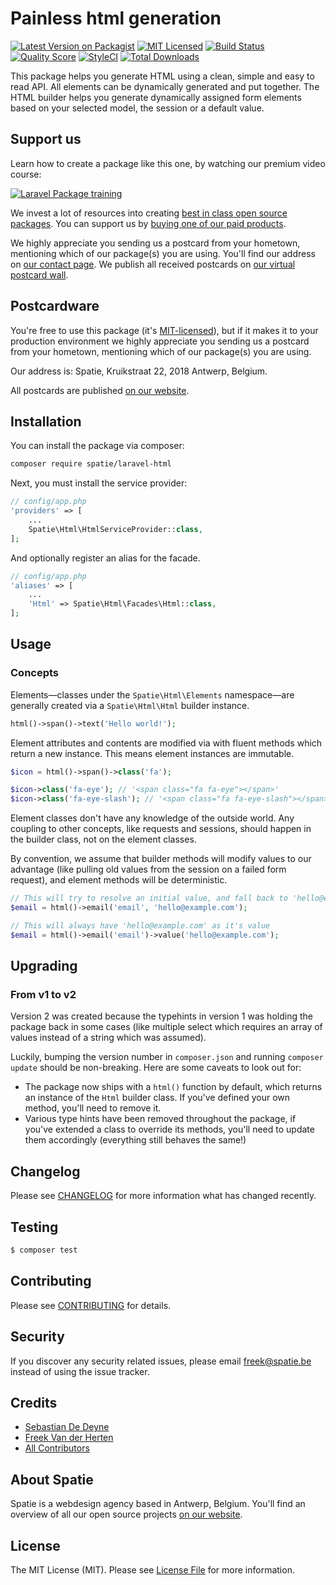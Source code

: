 # Painless html generation

[![Latest Version on Packagist](https://img.shields.io/packagist/v/spatie/laravel-html.svg?style=flat-square)](https://packagist.org/packages/spatie/laravel-html)
[![MIT Licensed](https://img.shields.io/badge/license-MIT-brightgreen.svg?style=flat-square)](LICENSE.md)
[![Build Status](https://img.shields.io/travis/spatie/laravel-html/master.svg?style=flat-square)](https://travis-ci.org/spatie/laravel-html)
[![Quality Score](https://img.shields.io/scrutinizer/g/spatie/laravel-html.svg?style=flat-square)](https://scrutinizer-ci.com/g/spatie/laravel-html)
[![StyleCI](https://styleci.io/repos/78114062/shield?branch=master)](https://styleci.io/repos/78114062)
[![Total Downloads](https://img.shields.io/packagist/dt/spatie/laravel-html.svg?style=flat-square)](https://packagist.org/packages/spatie/laravel-html)

This package helps you generate HTML using a clean, simple and easy to read API. All elements can be dynamically generated and put together. The HTML builder helps you generate dynamically assigned form elements based on your selected model, the session or a default value.

## Support us

Learn how to create a package like this one, by watching our premium video course:

[![Laravel Package training](https://spatie.be/github/package-training.jpg)](https://laravelpackage.training)

We invest a lot of resources into creating [best in class open source packages](https://spatie.be/open-source). You can support us by [buying one of our paid products](https://spatie.be/open-source/support-us).

We highly appreciate you sending us a postcard from your hometown, mentioning which of our package(s) you are using. You'll find our address on [our contact page](https://spatie.be/about-us). We publish all received postcards on [our virtual postcard wall](https://spatie.be/open-source/postcards).

## Postcardware

You're free to use this package (it's [MIT-licensed](LICENSE.md)), but if it makes it to your production environment we highly appreciate you sending us a postcard from your hometown, mentioning which of our package(s) you are using.

Our address is: Spatie, Kruikstraat 22, 2018 Antwerp, Belgium.

All postcards are published [on our website](https://spatie.be/en/opensource/postcards).

## Installation

You can install the package via composer:

``` bash
composer require spatie/laravel-html
```

Next, you must install the service provider:

```php
// config/app.php
'providers' => [
    ...
    Spatie\Html\HtmlServiceProvider::class,
];
```

And optionally register an alias for the facade.

```php
// config/app.php
'aliases' => [
    ...
    'Html' => Spatie\Html\Facades\Html::class,
];
```

## Usage

### Concepts

Elements—classes under the `Spatie\Html\Elements` namespace—are generally created via a `Spatie\Html\Html` builder instance.

```php
html()->span()->text('Hello world!');
```

Element attributes and contents are modified via with fluent methods which return a new instance. This means element instances are immutable.

```php
$icon = html()->span()->class('fa');

$icon->class('fa-eye'); // '<span class="fa fa-eye"></span>'
$icon->class('fa-eye-slash'); // '<span class="fa fa-eye-slash"></span>'
```

Element classes don't have any knowledge of the outside world. Any coupling to other concepts, like requests and sessions, should happen in the builder class, not on the element classes.

By convention, we assume that builder methods will modify values to our advantage (like pulling old values from the session on a failed form request), and element methods will be deterministic.

```php
// This will try to resolve an initial value, and fall back to 'hello@example.com'
$email = html()->email('email', 'hello@example.com');

// This will always have 'hello@example.com' as it's value
$email = html()->email('email')->value('hello@example.com');
```

## Upgrading

### From v1 to v2

Version 2 was created because the typehints in version 1 was holding the package back in some cases (like multiple select which requires an array of values instead of a string which was assumed).

Luckily, bumping the version number in `composer.json` and running `composer update` should be non-breaking. Here are some caveats to look out for:

- The package now ships with a `html()` function by default, which returns an instance of the `Html` builder class. If you've defined your own method, you'll need to remove it.
- Various type hints have been removed throughout the package, if you've extended a class to override its methods, you'll need to update them accordingly (everything still behaves the same!)

## Changelog

Please see [CHANGELOG](CHANGELOG.md) for more information what has changed recently.

## Testing

```bash
$ composer test
```

## Contributing

Please see [CONTRIBUTING](CONTRIBUTING.md) for details.

## Security

If you discover any security related issues, please email freek@spatie.be instead of using the issue tracker.

## Credits

- [Sebastian De Deyne](https://github.com/sebastiandedeyne)
- [Freek Van der Herten](https://github.com/freekmurze)
- [All Contributors](../../contributors)

## About Spatie
Spatie is a webdesign agency based in Antwerp, Belgium. You'll find an overview of all our open source projects [on our website](https://spatie.be/opensource).

## License

The MIT License (MIT). Please see [License File](LICENSE.md) for more information.
